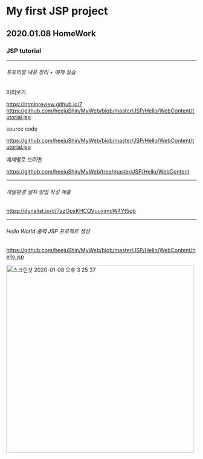 # My first JSP project

## 2020.01.08 HomeWork

### JSP tutorial

-------------------------

###### 튜토리얼 내용 정리 + 예제 실습

미리보기 

https://htmlpreview.github.io/?https://github.com/heejuShin/MyWeb/blob/master/JSP/Hello/WebContent/tutorial.jsp

source code 

https://github.com/heejuShin/MyWeb/blob/master/JSP/Hello/WebContent/tutorial.jsp

예제별로 보려면

https://github.com/heejuShin/MyWeb/tree/master/JSP/Hello/WebContent

---------------------------

###### 개발환경 설치 방법 작성 제출

https://dynalist.io/d/7zzOpsKHCQVuuximoW4Yt5gb

---------------------------

###### Hello World 출력 JSP 프로젝트 생성

https://github.com/heejuShin/MyWeb/blob/master/JSP/Hello/WebContent/hello.jsp

<img width="497" alt="스크린샷 2020-01-08 오후 3 25 37" src="https://user-images.githubusercontent.com/49302519/71955277-2ee58e00-322b-11ea-88df-c0a8b23b93da.png">

